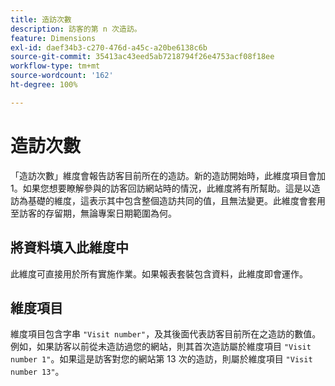 ```yaml
---
title: 造訪次數
description: 訪客的第 n 次造訪。
feature: Dimensions
exl-id: daef34b3-c270-476d-a45c-a20be6138c6b
source-git-commit: 35413ac43eed5ab7218794f26e4753acf08f18ee
workflow-type: tm+mt
source-wordcount: '162'
ht-degree: 100%

---
```


# 造訪次數

「造訪次數」維度會報告訪客目前所在的造訪。新的造訪開始時，此維度項目會加 1。如果您想要瞭解參與的訪客回訪網站時的情況，此維度將有所幫助。這是以造訪為基礎的維度，這表示其中包含整個造訪共同的值，且無法變更。此維度會套用至訪客的存留期，無論專案日期範圍為何。

## 將資料填入此維度中

此維度可直接用於所有實施作業。如果報表套裝包含資料，此維度即會運作。

## 維度項目

維度項目包含字串 `"Visit number"`，及其後面代表訪客目前所在之造訪的數值。例如，如果訪客以前從未造訪過您的網站，則其首次造訪屬於維度項目 `"Visit number 1"`。如果這是訪客對您的網站第 13 次的造訪，則屬於維度項目 `"Visit number 13"`。
